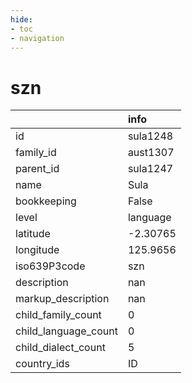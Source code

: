 ```yaml
---
hide:
- toc
- navigation
---
```

# szn
|                      | info     |
|:---------------------|:---------|
| id                   | sula1248 |
| family_id            | aust1307 |
| parent_id            | sula1247 |
| name                 | Sula     |
| bookkeeping          | False    |
| level                | language |
| latitude             | -2.30765 |
| longitude            | 125.9656 |
| iso639P3code         | szn      |
| description          | nan      |
| markup_description   | nan      |
| child_family_count   | 0        |
| child_language_count | 0        |
| child_dialect_count  | 5        |
| country_ids          | ID       |